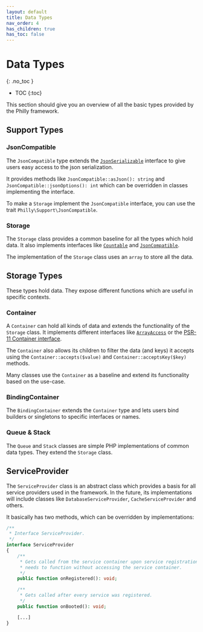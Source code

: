```yaml
---
layout: default
title: Data Types
nav_order: 4
has_children: true
has_toc: false
---
```


# Data Types
{: .no_toc }

- TOC
{:toc}

This section should give you an overview of all the basic types provided by the Philly framework.

## Support Types

### JsonCompatible
The `JsonCompatible` type extends the [`JsonSerializable`](https://www.php.net/manual/class.jsonserializable.php) interface to give users easy access to the json serialization.

It provides methods like `JsonCompatible::asJson(): string` and `JsonCompatible::jsonOptions(): int` which can be overridden in classes implementing the interface.

To make a `Storage` implement the `JsonCompatible` interface, you can use the trait `Philly\Support\JsonCompatible`.

### Storage
The `Storage` class provides a common baseline for all the types which hold data.
It also implements interfaces like [`Countable`](https://www.php.net/manual/class.countable.php) and [`JsonCompatible`](#jsoncompatible).

The implementation of the `Storage` class uses an `array` to store all the data.

## Storage Types
These types hold data. They expose different functions which are useful in specific contexts.

### Container
A `Container` can hold all kinds of data and extends the functionality of the `Storage` class.
It implements different interfaces like [`ArrayAccess`](https://www.php.net/manual/class.arrayaccess.php) or the [PSR-11 Container interface](https://www.php-fig.org/psr/psr-11/).

The `Container` also allows its children to filter the data (and keys) it accepts using the `Container::accepts($value)` and `Container::acceptsKey($key)` methods.

Many classes use the `Container` as a baseline and extend its functionality based on the use-case.

### BindingContainer
The `BindingContainer` extends the `Container` type and lets users bind builders or singletons to specific interfaces or names.

### Queue & Stack
The `Queue` and `Stack` classes are simple PHP implementations of common data types.
They extend the `Storage` class.

## ServiceProvider
The `ServiceProvider` class is an abstract class which provides a basis for all service providers used in the framework.
In the future, its implementations will include classes like `DatabaseServiceProvider`, `CacheServiceProvider` and others.

It basically has two methods, which can be overridden by implementations:

```php
/**
 * Interface ServiceProvider.
 */
interface ServiceProvider
{
    /**
     * Gets called from the service container upon service registration. Do every action and initialization your service
     * needs to function without accessing the service container.
     */
    public function onRegistered(): void;

    /**
     * Gets called after every service was registered.
     */
    public function onBooted(): void;

    [...]
}
```
